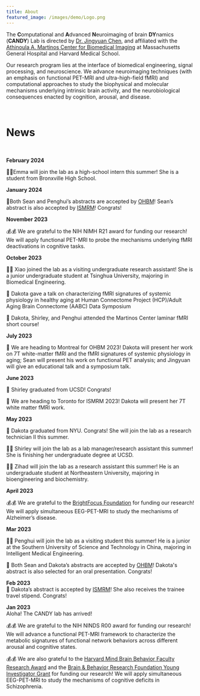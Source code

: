 ```yaml
---
title: About
featured_image: /images/demo/Logo.png
---
```

The <strong>C</strong>omputational and <strong>A</strong>dvanced <strong>N</strong>euroimaging of brain <strong>DY</strong>namics (<strong>CANDY</strong>) Lab is directed by [Dr. Jingyuan Chen](https://www.nmr.mgh.harvard.edu/user/4258043), and affiliated with the [Athinoula A. Martinos Center for Biomedical Imaging](https://www.martinos.org/) at Massachusetts General Hospital and Harvard Medical School.

Our research program lies at the interface of biomedical engineering, signal processing, and neuroscience. We advance neuroimaging techniques (with an emphasis on functional PET-MRI and ultra-high-field fMRI) and computational approaches to study the biophysical and molecular mechanisms underlying intrinsic brain activity, and the neurobiological consequences enacted by cognition, arousal, and disease.   

<br>



<h1>News</h1><br>

<strong>February 2024</strong><br>

🦒🦒Emma will join the lab as a high-school intern this summer! She is a student from Bronxville High School.

<strong>January 2024</strong><br>

🥳Both Sean and Penghui’s abstracts are accepted by [OHBM](https://www.humanbrainmapping.org/i4a/pages/index.cfm?pageid=4229)! Sean’s abstract is also accepted by [ISMRM](https://www.ismrm.org/24m/)! Congrats!

<strong>November 2023</strong><br>

💰💰 We are grateful to the NIH NIMH R21 award for funding our research! We will apply functional PET-MRI to probe the mechanisms underlying fMRI deactivations in cognitive tasks.

<strong>October 2023</strong><br>

🦒🦒 Xiao joined the lab as a visiting undergraduate research assistant! She is a junior undergraduate student at Tsinghua University, majoring in Biomedical Engineering.

🥳 Dakota gave a talk on characterizing fMRI signatures of systemic physiology in healthy aging at Human Connectome Project (HCP)/Adult Aging Brain Connectome (AABC) Data Symposium  

📖 Dakota, Shirley, and Penghui attended the Martinos Center laminar fMRI short course!

<strong>July 2023</strong><br>

🎤 We are heading to Montreal for OHBM 2023! Dakota will present her work on 7T white-matter fMRI and the fMRI signatures of systemic physiology in aging; Sean will present his work on functional PET analysis; and Jingyuan will give an educational talk and a symposium talk. 



<strong>June 2023</strong><br>

🥳 Shirley graduated from UCSD! Congrats!

🎤 We are heading to Toronto for ISMRM 2023! Dakota will present her 7T white matter fMRI work. 


<strong>May 2023</strong><br>

🥳 Dakota graduated from NYU. Congrats! She will join the lab as a research technician II this summer. 

🦒🦒 Shirley will join the lab as a lab manager/research assistant this summer! She is finishing her undergraduate degree at UCSD. 

🦒🦒 Zihad will join the lab as a research assistant this summer! He is an undergraduate student at Northeastern University, majoring in bioengineering and biochemistry.  <br>

<strong>April 2023</strong><br>



💰💰 We are grateful to the [BrightFocus Foundation](https://science.brightfocus.org/apply-grant) for funding our research! We will apply simultaneous EEG-PET-MRI to study the mechanisms of Alzheimer’s disease.  

<strong>Mar 2023</strong><br>


🦒🦒 Penghui will join the lab as a visiting student this summer! He is a junior at the Southern University of Science and Technology in China, majoring in Intelligent Medical Engineering.  <br>

🥳 Both Sean and Dakota’s abstracts are accepted by [OHBM](https://www.humanbrainmapping.org/i4a/pages/index.cfm?pageid=4114)! Dakota's abstract is also selected for an oral presentation. Congrats!  

<strong>Feb 2023</strong><br>
🥳 Dakota’s abstract is accepted by [ISMRM](https://www.ismrm.org/23m/)! She also receives the trainee travel stipend. Congrats!  

<strong>Jan 2023</strong><br>
Aloha! The CANDY lab has arrived! <br>

💰💰 We are grateful to the NIH NINDS R00 award for funding our research! We will advance a functional PET-MRI framework to characterize the metabolic signatures of functional network behaviors across different arousal and cognitive states.  <br>  	

💰💰 We are also grateful to the [Harvard Mind Brain Behavior Faculty Research Award](https://mbb.harvard.edu/pages/faculty-awards) and the [Brain & Behavior Research Foundation Young Investigator Grant](https://www.bbrfoundation.org/grants-prizes/bbrf-young-investigator-grants) for funding our research! We will apply simultaneous EEG-PET-MRI to study the mechanisms of cognitive deficits in Schizophrenia.   




